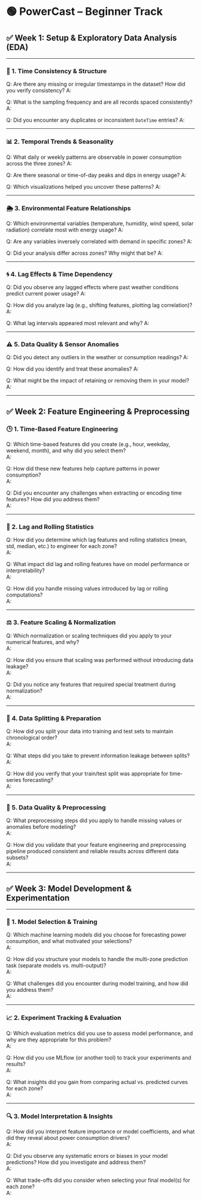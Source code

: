 # 🟢 PowerCast – Beginner Track

## ✅ Week 1: Setup & Exploratory Data Analysis (EDA)

---

### 🧭 1. Time Consistency & Structure

Q: Are there any missing or irregular timestamps in the dataset? How did you verify consistency?
A:

Q: What is the sampling frequency and are all records spaced consistently?
A:

Q: Did you encounter any duplicates or inconsistent `DateTime` entries?
A:

---

### 📊 2. Temporal Trends & Seasonality

Q: What daily or weekly patterns are observable in power consumption across the three zones?
A:

Q: Are there seasonal or time-of-day peaks and dips in energy usage?
A:

Q: Which visualizations helped you uncover these patterns?
A:

---

### 🌦️ 3. Environmental Feature Relationships

Q: Which environmental variables (temperature, humidity, wind speed, solar radiation) correlate most with energy usage?
A:

Q: Are any variables inversely correlated with demand in specific zones?
A:

Q: Did your analysis differ across zones? Why might that be?
A:

---

### 🌀 4. Lag Effects & Time Dependency

Q: Did you observe any lagged effects where past weather conditions predict current power usage?
A:

Q: How did you analyze lag (e.g., shifting features, plotting lag correlation)?
A:

Q: What lag intervals appeared most relevant and why?
A:

---

### ⚠️ 5. Data Quality & Sensor Anomalies

Q: Did you detect any outliers in the weather or consumption readings?
A:

Q: How did you identify and treat these anomalies?
A:

Q: What might be the impact of retaining or removing them in your model?
A:

---

## ✅ Week 2: Feature Engineering & Preprocessing

### 🕒 1. Time-Based Feature Engineering

Q: Which time-based features did you create (e.g., hour, weekday, weekend, month), and why did you select them?  
A:

Q: How did these new features help capture patterns in power consumption?  
A:

Q: Did you encounter any challenges when extracting or encoding time features? How did you address them?  
A:

---

### 🔁 2. Lag and Rolling Statistics

Q: How did you determine which lag features and rolling statistics (mean, std, median, etc.) to engineer for each zone?  
A:

Q: What impact did lag and rolling features have on model performance or interpretability?  
A:

Q: How did you handle missing values introduced by lag or rolling computations?  
A:

---

### ⚖️ 3. Feature Scaling & Normalization

Q: Which normalization or scaling techniques did you apply to your numerical features, and why?  
A:

Q: How did you ensure that scaling was performed without introducing data leakage?  
A:

Q: Did you notice any features that required special treatment during normalization?  
A:

---

### 🧩 4. Data Splitting & Preparation

Q: How did you split your data into training and test sets to maintain chronological order?  
A:

Q: What steps did you take to prevent information leakage between splits?  
A:

Q: How did you verify that your train/test split was appropriate for time-series forecasting?  
A:

---

### 🧪 5. Data Quality & Preprocessing

Q: What preprocessing steps did you apply to handle missing values or anomalies before modeling?  
A:

Q: How did you validate that your feature engineering and preprocessing pipeline produced consistent and reliable results across different data subsets?  
A:

---

## ✅ Week 3: Model Development & Experimentation

---

### 🤖 1. Model Selection & Training

Q: Which machine learning models did you choose for forecasting power consumption, and what motivated your selections?  
A:

Q: How did you structure your models to handle the multi-zone prediction task (separate models vs. multi-output)?  
A:

Q: What challenges did you encounter during model training, and how did you address them?  
A:

---

### 📈 2. Experiment Tracking & Evaluation

Q: Which evaluation metrics did you use to assess model performance, and why are they appropriate for this problem?  
A:

Q: How did you use MLflow (or another tool) to track your experiments and results?  
A:

Q: What insights did you gain from comparing actual vs. predicted curves for each zone?  
A:

---

### 🔍 3. Model Interpretation & Insights

Q: How did you interpret feature importance or model coefficients, and what did they reveal about power consumption drivers?  
A:

Q: Did you observe any systematic errors or biases in your model predictions? How did you investigate and address them?  
A:

Q: What trade-offs did you consider when selecting your final model(s) for each zone?  
A:

